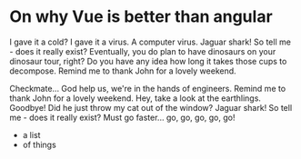 # On why Vue is better than angular

I gave it a cold? I gave it a virus. A computer virus. Jaguar shark! So tell me - does it really exist? Eventually, you do plan to have dinosaurs on your dinosaur tour, right? Do you have any idea how long it takes those cups to decompose. Remind me to thank John for a lovely weekend.

Checkmate... God help us, we're in the hands of engineers. Remind me to thank John for a lovely weekend. Hey, take a look at the earthlings. Goodbye! Did he just throw my cat out of the window? Jaguar shark! So tell me - does it really exist? Must go faster... go, go, go, go, go!

- a list
- of things
